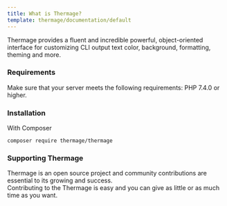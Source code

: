 ```yaml
---
title: What is Thermage?
template: thermage/documentation/default   
---
```


Thermage provides a fluent and incredible powerful, object-oriented interface for customizing CLI output text color, background, formatting, theming and more.

### Requirements

Make sure that your server meets the following requirements:
PHP 7.4.0 or higher.

### Installation

With Composer

``` 
composer require thermage/thermage
```

### Supporting Thermage

Thermage is an open source project and community contributions are essential to its growing and success.  
Contributing to the Thermage is easy and you can give as little or as much time as you want.
